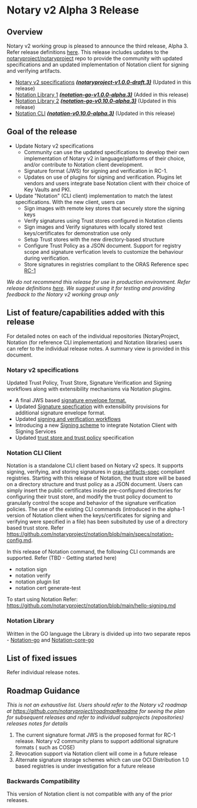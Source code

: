 # Notary v2 Alpha 3 Release

## Overview
Notary v2 working group is pleased to announce the third release, Alpha 3. Refer release definitions [here](https://github.com/notaryproject/notation/blob/main/RELEASE_MANAGEMENT.md). This release includes updates to the [notaryproject/notaryproject](https://github.com/notaryproject/notaryproject) repo to provide the community with updated specifications and an updated implementation of Notation client for signing and verifying artifacts.

- [Notary v2 specifications](https://github.com/notaryproject/notaryproject) ***[(notaryproject-v1.0.0-draft.3)](https://github.com/notaryproject/notaryproject/releases/tag/v1.0.0-draft.3)***    (Updated in this release)  
- [Notation Library 1](https://github.com/notaryproject/notation-core-go) ***[(notation-go-v1.0.0-alpha.3)](https://github.com/notaryproject/notation-core-go/releases/tag/v0.1.0-alpha.3)***   (Added in this release)
- [Notation Library 2](https://github.com/notaryproject/notation-go) ***[(notation-go-v0.10.0-alpha.3)](https://github.com/notaryproject/notation-go/releases/tag/v0.10.0-alpha.3)***   (Updated in this release)
- [Notation CLI](https://github.com/notaryproject/notation)   ***([notation-v0.10.0-alpha.3)](https://github.com/notaryproject/notation/releases/tag/v0.10.0-alpha.3)***   (Updated in this release) 
## Goal of the release
- Update Notary v2 specifications 
    - Community can use the updated specifications to develop their own implementation of Notary v2 in language/platforms of their choice, and/or contribute to Notation client development.
    - Signature format (JWS) for signing and verification in RC-1.
    - Updates on use of plugins for signing and verification. Plugins let vendors and users integrate base Notation client with their choice of Key Vaults and PKI.
 - Update "Notation" (CLI client) implementation to match the latest specifications. With the new client, users can
    - Sign images with remote key stores that securely store the signing keys
    - Verify signatures using Trust stores configured in Notation clients
    - Sign images and Verify signatures with locally stored test keys/certificates for demonstration use only
    - Setup Trust stores with the new directory-based structure
    - Configure Trust Policy as a JSON document. Support for registry scope and signature verfication levels to customize the behaviour during verification.
    - Store signatures in registries compliant to the ORAS Reference spec [RC-1](https://github.com/oras-project/oras-go/releases/tag/v2.0.0-rc.2)

*We do not recommend this release for use in production environment. Refer release definitions [here](https://github.com/notaryproject/notation/blob/main/RELEASE_MANAGEMENT.md). We suggest using it for testing and providing feedback to the Notary v2 working group only*

## List of feature/capabilities added with this release
For detailed notes on each of the individual repositories (NotaryProject, Notation (for reference CLI implementation) and Notation libraries) users can refer to the individual release notes. A summary view is provided in this document.

### Notary v2 specifications
Updated Trust Policy, Trust Store,  Signature Verification and Signing workflows along with extensibility mechanisms via Notation plugins.
- A final JWS based [signature envelope format.](https://github.com/notaryproject/notaryproject/blob/main/signature-envelope-jws.md)
- Updated [Signature specfication](https://github.com/notaryproject/notaryproject/blob/main/signature-envelope-jws.md) with extensibility provisions for additional signature envelope format.
- Updated [signing and verification workflows](https://github.com/notaryproject/notaryproject/blob/main/signing-and-verification-workflow.md)
- Introducing a new [Signing scheme](https://github.com/notaryproject/notaryproject/blob/main/signing-scheme.md) to integrate Notation Client with Signing Services
- Updated  [trust store and trust policy](https://github.com/notaryproject/notaryproject/blob/main/trust-store-trust-policy-specification.md) specification

### Notation CLI Client
Notation is a standalone CLI client based on Notary v2 specs. It supports signing, verifying, and storing signatures in [oras-artifacts-spec](https://github.com/oras-project/artifacts-spec/) compliant registries. Starting with this release of Notation, the trust store will be based on a directory structure and trust policy as a JSON document. Users can simply insert  the public certificates inside pre-configured directories for configuring their trust store, and modify the trust policy document to granularly control the scope and behavior of the signature verification policies. The use of the existing CLI commands (introduced in the alpha-1 version of Notation client when the keys/certificates for signing and verifying were specified in a file) has been subsituted by use of a directory based trust store.  Refer https://github.com/notaryproject/notation/blob/main/specs/notation-config.md.

In this release of Notation command, the following CLI commands are supported. Refer (TBD - Getting started here)
- notation sign  
- notation verify
- notation plugin list
- notation cert generate-test

To start using Notation Refer: https://github.com/notaryproject/notation/blob/main/hello-signing.md

### Notation Library 
Written in the GO language the Library is divided up into two separate repos - [Notation-go](https://github.com/notaryproject/notation-go) and [Notation-core-go](https://github.com/notaryproject/notation-core-go)

## List of fixed issues
Refer individual release notes.

## Roadmap Guidance
*This is not an exhaustive list. Users should refer to the Notary v2 roadmap at https://github.com/notaryproject/roadmap#readme for seeing the plan for subsequent releases and refer to individual subprojects (repositories) releases notes for details*

1. The current signature format JWS is the proposed format for RC-1 release. Notary v2 community plans to support additional signature formats ( such as COSE)
2. Revocation support via Notation client will come in a future release
3. Alternate signature storage schemes which can use OCI Distribution 1.0 based registries is under investigation for a future release

### Backwards Compatibility
This version of Notation client is not compatible with any of the prior releases.
